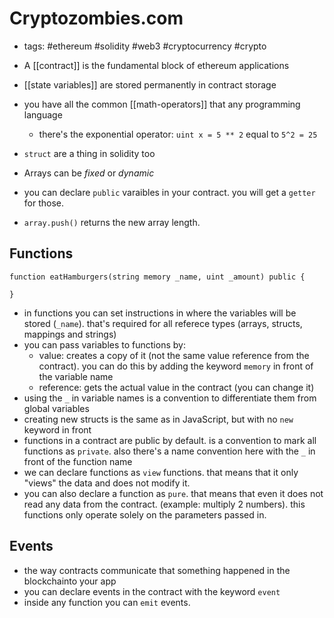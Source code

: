 # Cryptozombies.com

- tags: #ethereum #solidity #web3 #cryptocurrency #crypto

- A [[contract]] is the fundamental block of ethereum applications
- [[state variables]] are stored permanently in contract storage
- you have all the common [[math-operators]] that any programming language
  - there's the exponential operator: `uint x = 5 ** 2` equal to `5^2 = 25`
- `struct` are a thing in solidity too
- Arrays can be _fixed_ or _dynamic_
- you can declare `public` varaibles in your contract. you will get a `getter` for those.
- `array.push()` returns the new array length.

## Functions

```solidity
function eatHamburgers(string memory _name, uint _amount) public {

}
```

- in functions you can set instructions in where the variables will be stored (`_name`). that's required for all referece types (arrays, structs, mappings and strings)
- you can pass variables to functions by:
  - value: creates a copy of it (not the same value reference from the contract). you can do this by adding the keyword `memory` in front of the variable name
  - reference: gets the actual value in the contract (you can change it)
- using the `_` in variable names is a convention to differentiate them from global variables
- creating new structs is the same as in JavaScript, but with no `new` keyword in front
- functions in a contract are public by default. is a convention to mark all functions as `private`. also there's a name convention here with the `_` in front of the function name
- we can declare functions as `view` functions. that means that it only "views" the data and does not modify it.
- you can also declare a function as `pure`. that means that even it does not read any data from the contract. (example: multiply 2 numbers). this functions only operate solely on the parameters passed in.

## Events

- the way contracts communicate that something happened in the blockchainto your app
- you can declare events in the contract with the keyword `event`
- inside any function you can `emit` events.